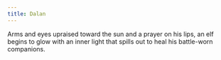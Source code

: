 ```yaml
---
title: Dalan
---
```


Arms and eyes upraised toward the sun and a prayer on his lips, an elf begins to glow with an inner light that spills out to heal his battle-worn companions.
